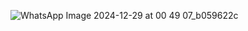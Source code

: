 ![WhatsApp Image 2024-12-29 at 00 49 07_b059622c](https://github.com/user-attachments/assets/743848da-4b8e-4bb4-aa46-875f4407b0d4)

